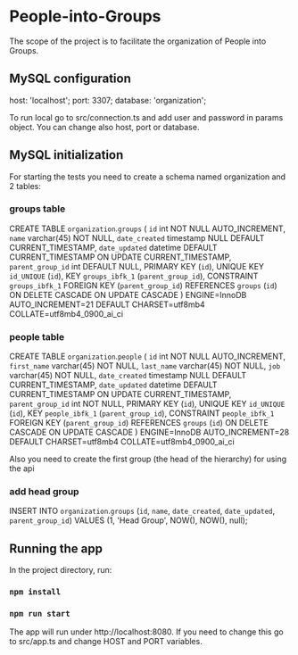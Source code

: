# People-into-Groups
The scope of the project is to facilitate the organization of People into Groups.

## MySQL configuration
host: 'localhost';
port: 3307;
database: 'organization';

To run local go to src/connection.ts and add user and password in params object. You can change also host, port or database.

## MySQL initialization
For starting the tests you need to create a schema named organization and 2 tables:

### groups table
CREATE TABLE `organization`.`groups` (
  `id` int NOT NULL AUTO_INCREMENT,
  `name` varchar(45) NOT NULL,
  `date_created` timestamp NULL DEFAULT CURRENT_TIMESTAMP,
  `date_updated` datetime DEFAULT CURRENT_TIMESTAMP ON UPDATE CURRENT_TIMESTAMP,
  `parent_group_id` int DEFAULT NULL,
  PRIMARY KEY (`id`),
  UNIQUE KEY `id_UNIQUE` (`id`),
  KEY `groups_ibfk_1` (`parent_group_id`),
  CONSTRAINT `groups_ibfk_1` FOREIGN KEY (`parent_group_id`) REFERENCES `groups` (`id`) ON DELETE CASCADE ON UPDATE CASCADE
) ENGINE=InnoDB AUTO_INCREMENT=21 DEFAULT CHARSET=utf8mb4 COLLATE=utf8mb4_0900_ai_ci

### people table
CREATE TABLE `organization`.`people` (
  `id` int NOT NULL AUTO_INCREMENT,
  `first_name` varchar(45) NOT NULL,
  `last_name` varchar(45) NOT NULL,
  `job` varchar(45) NOT NULL,
  `date_created` timestamp NULL DEFAULT CURRENT_TIMESTAMP,
  `date_updated` datetime DEFAULT CURRENT_TIMESTAMP ON UPDATE CURRENT_TIMESTAMP,
  `parent_group_id` int NOT NULL,
  PRIMARY KEY (`id`),
  UNIQUE KEY `id_UNIQUE` (`id`),
  KEY `people_ibfk_1` (`parent_group_id`),
  CONSTRAINT `people_ibfk_1` FOREIGN KEY (`parent_group_id`) REFERENCES `groups` (`id`) ON DELETE CASCADE ON UPDATE CASCADE
) ENGINE=InnoDB AUTO_INCREMENT=28 DEFAULT CHARSET=utf8mb4 COLLATE=utf8mb4_0900_ai_ci

Also you need to create the first group (the head of the hierarchy) for using the api

### add head group
INSERT INTO `organization`.`groups`
(`id`,
`name`,
`date_created`,
`date_updated`,
`parent_group_id`)
VALUES
(1,
'Head Group',
NOW(),
NOW(),
null);

## Running the app
In the project directory, run:

### `npm install`
### `npm run start`

The app will run under http://localhost:8080. If you need to change this go to src/app.ts and change HOST and PORT variables.
